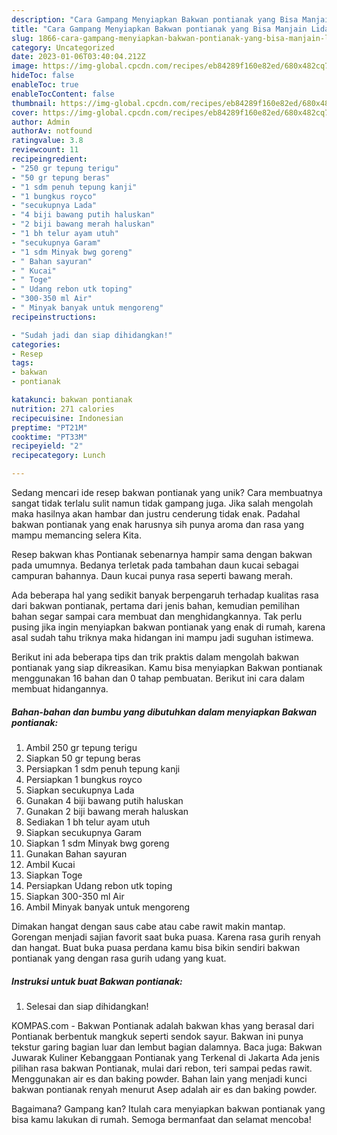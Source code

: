 ```yaml
---
description: "Cara Gampang Menyiapkan Bakwan pontianak yang Bisa Manjain Lidah"
title: "Cara Gampang Menyiapkan Bakwan pontianak yang Bisa Manjain Lidah"
slug: 1866-cara-gampang-menyiapkan-bakwan-pontianak-yang-bisa-manjain-lidah
category: Uncategorized
date: 2023-01-06T03:40:04.212Z
image: https://img-global.cpcdn.com/recipes/eb84289f160e82ed/680x482cq70/bakwan-pontianak-foto-resep-utama.jpg
hideToc: false
enableToc: true
enableTocContent: false
thumbnail: https://img-global.cpcdn.com/recipes/eb84289f160e82ed/680x482cq70/bakwan-pontianak-foto-resep-utama.jpg
cover: https://img-global.cpcdn.com/recipes/eb84289f160e82ed/680x482cq70/bakwan-pontianak-foto-resep-utama.jpg
author: Admin
authorAv: notfound
ratingvalue: 3.8
reviewcount: 11
recipeingredient:
- "250 gr tepung terigu"
- "50 gr tepung beras"
- "1 sdm penuh tepung kanji"
- "1 bungkus royco"
- "secukupnya Lada"
- "4 biji bawang putih haluskan"
- "2 biji bawang merah haluskan"
- "1 bh telur ayam utuh"
- "secukupnya Garam"
- "1 sdm Minyak bwg goreng"
- " Bahan sayuran"
- " Kucai"
- " Toge"
- " Udang rebon utk toping"
- "300-350 ml Air"
- " Minyak banyak untuk mengoreng"
recipeinstructions:

- "Sudah jadi dan siap dihidangkan!"
categories:
- Resep
tags:
- bakwan
- pontianak

katakunci: bakwan pontianak 
nutrition: 271 calories
recipecuisine: Indonesian
preptime: "PT21M"
cooktime: "PT33M"
recipeyield: "2"
recipecategory: Lunch

---
```





Sedang mencari ide resep bakwan pontianak yang unik? Cara membuatnya sangat tidak terlalu sulit namun tidak gampang juga. Jika salah mengolah maka hasilnya akan hambar dan justru cenderung tidak enak. Padahal bakwan pontianak yang enak harusnya sih punya aroma dan rasa yang mampu memancing selera Kita.





Resep bakwan khas Pontianak sebenarnya hampir sama dengan bakwan pada umumnya. Bedanya terletak pada tambahan daun kucai sebagai campuran bahannya. Daun kucai punya rasa seperti bawang merah.

Ada beberapa hal yang sedikit banyak berpengaruh terhadap kualitas rasa dari bakwan pontianak, pertama dari jenis bahan, kemudian pemilihan bahan segar sampai cara membuat dan menghidangkannya. Tak perlu pusing jika ingin menyiapkan bakwan pontianak yang enak di rumah, karena asal sudah tahu triknya maka hidangan ini mampu jadi suguhan istimewa.






Berikut ini ada beberapa tips dan trik praktis dalam mengolah bakwan pontianak yang siap dikreasikan. Kamu bisa menyiapkan Bakwan pontianak menggunakan 16 bahan dan 0 tahap pembuatan. Berikut ini cara dalam membuat hidangannya.

<!--inarticleads1-->

##### Bahan-bahan dan bumbu yang dibutuhkan dalam menyiapkan Bakwan pontianak:

1. Ambil 250 gr tepung terigu
1. Siapkan 50 gr tepung beras
1. Persiapkan 1 sdm penuh tepung kanji
1. Persiapkan 1 bungkus royco
1. Siapkan secukupnya Lada
1. Gunakan 4 biji bawang putih haluskan
1. Gunakan 2 biji bawang merah haluskan
1. Sediakan 1 bh telur ayam utuh
1. Siapkan secukupnya Garam
1. Siapkan 1 sdm Minyak bwg goreng
1. Gunakan  Bahan sayuran
1. Ambil  Kucai
1. Siapkan  Toge
1. Persiapkan  Udang rebon utk toping
1. Siapkan 300-350 ml Air
1. Ambil  Minyak banyak untuk mengoreng


Dimakan hangat dengan saus cabe atau cabe rawit makin mantap. Gorengan menjadi sajian favorit saat buka puasa. Karena rasa gurih renyah dan hangat. Buat buka puasa perdana kamu bisa bikin sendiri bakwan pontianak yang dengan rasa gurih udang yang kuat. 

<!--inarticleads2-->

##### Instruksi untuk buat Bakwan pontianak:


1. Selesai dan siap dihidangkan!

KOMPAS.com - Bakwan Pontianak adalah bakwan khas yang berasal dari Pontianak berbentuk mangkuk seperti sendok sayur. Bakwan ini punya tekstur garing bagian luar dan lembut bagian dalamnya. Baca juga: Bakwan Juwarak Kuliner Kebanggaan Pontianak yang Terkenal di Jakarta Ada jenis pilihan rasa bakwan Pontianak, mulai dari rebon, teri sampai pedas rawit. Menggunakan air es dan baking powder. Bahan lain yang menjadi kunci bakwan pontianak renyah menurut Asep adalah air es dan baking powder. 

Bagaimana? Gampang kan? Itulah cara menyiapkan bakwan pontianak yang bisa kamu lakukan di rumah. Semoga bermanfaat dan selamat mencoba!
